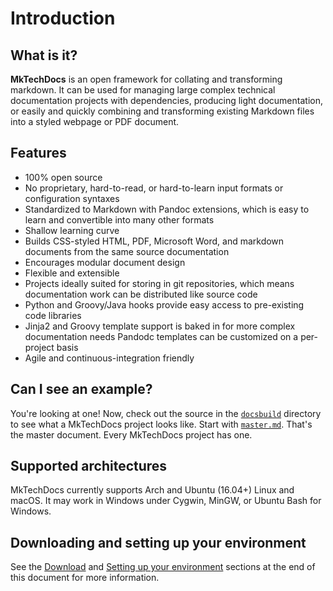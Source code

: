 # Introduction

## What is it?

**MkTechDocs** is an open framework for collating and transforming markdown. It can be used for managing large complex technical documentation projects with dependencies, producing light documentation, or easily and quickly combining and transforming existing Markdown files into a styled webpage or PDF document.

## Features

-   100% open source
-   No proprietary, hard-to-read, or hard-to-learn input formats or configuration syntaxes
-   Standardized to Markdown with Pandoc extensions, which is easy to learn and convertible
    into many other formats
-   Shallow learning curve
-   Builds CSS-styled HTML, PDF, Microsoft Word, and markdown documents
    from the same source documentation
-   Encourages modular document design
-   Flexible and extensible
-   Projects ideally suited for storing in git repositories, which means
    documentation work can be distributed like source code
-   Python and Groovy/Java hooks provide easy access to pre-existing
    code libraries
-   Jinja2 and Groovy template support is baked in for more complex documentation needs
	 	Pandodc templates can be customized on a per-project basis
-   Agile and continuous-integration friendly

## Can I see an example?

You're looking at one! Now, check out the source in the [`docsbuild`](https://github.com/att/MkTechDocs/tree/master/docsbuild) directory to see what a MkTechDocs project looks like. Start with [`master.md`](https://raw.githubusercontent.com/att/MkTechDocs/master/docsbuild/master.md). That's the master document. Every MkTechDocs project has one.

## Supported architectures

MkTechDocs currently supports Arch and Ubuntu (16.04+) Linux and macOS. It may work in Windows under Cygwin, MinGW, or Ubuntu Bash for Windows.

## Downloading and setting up your environment

See the [Download](#download) and [Setting up your environment](#setting-up-your-environment) sections at the end of this document for more information.


